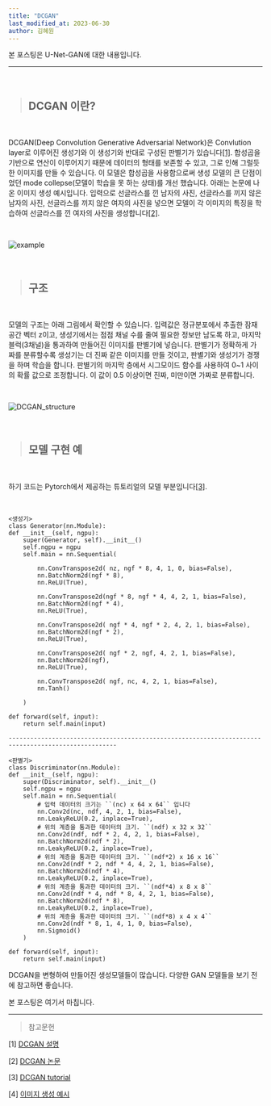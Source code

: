 ```yaml
---
title: "DCGAN"
last_modified_at: 2023-06-30
author: 김혜원
---
```


본 포스팅은 U-Net-GAN에 대한 내용입니다.

---
&nbsp;

> ## DCGAN 이란?

&nbsp;

DCGAN(Deep Convolution Generative Adversarial Network)은 Convlution layer로 이루어진 생성기와 이 생성기와 반대로 구성된 판별기가 있습니다[[1]](https://m.blog.naver.com/PostView.naver?isHttpsRedirect=true&blogId=intelliz&logNo=221639908181). 합성곱을 기반으로 연산이 이루어지기 때문에 데이터의 형태를 보존할 수 있고, 그로 인해 그럴듯한 이미지를 만들 수 있습니다. 이 모델은 합성곱을 사용함으로써 생성 모델의 큰 단점이었던 mode collepse(모델이 학습을 못 하는 상태)를 개선 했습니다. 아래는 논문에 나온 이미지 생성 예시입니다. 입력으로 선글라스를 낀 남자의 사진, 선글라스를 끼지 않은 남자의 사진, 선글라스를 끼지 않은 여자의 사진을 넣으면 모델이 각 이미지의 특징을 학습하여 선글라스를 낀 여자의 사진을 생성합니다[[2]](https://arxiv.org/abs/1511.06434).

&nbsp;

![example](https://4.bp.blogspot.com/-0rilHKMWwTQ/WKFnwwv5QUI/AAAAAAAABRc/jDewod7JSikDgY5Xn957yPNzpCy4ZXmhwCK4B/s1600/dcgan-vector-arithmatic.PNG)


&nbsp;

> ## 구조

&nbsp;

모델의 구조는 아래 그림에서 확인할 수 있습니다. 입력값은 정규분포에서 추출한 잠재공간 벡터 z이고, 생성기에서는 점점 채널 수를 줄여 필요한 정보만 남도록 하고, 마지막 블럭(3채널)을 통과하여 만들어진 이미지를 판별기에 넣습니다. 판별기가 정확하게 가짜를 분류할수록 생성기는 더 진짜 같은 이미지를 만들 것이고, 판별기와 생성기가 경쟁을 하며 학습을 합니다. 판별기의 마지막 층에서 시그모이드 함수를 사용하여 0~1 사이의 확률 값으로 조정합니다. 이 값이 0.5 이상이면 진짜, 미만이면 가짜로 분류합니다.

&nbsp;

![DCGAN_structure](https://mblogthumb-phinf.pstatic.net/MjAxOTA5MDVfMjQ2/MDAxNTY3Njc3NjMwMTk1.LPzZsZ9wnhnkVXEo9QZYuDHE36Zg_8NqPjg-ga2wsQkg.YGs3MiFHX7rZjsDAs2uVugDKS9p1BbdkKxHql5DzXGgg.PNG.intelliz/dcgan.png?type=w800)

&nbsp;

> ## 모델 구현 예

&nbsp;

하기 코드는 Pytorch에서 제공하는 튜토리얼의 모델 부분입니다[[3]](https://github.com/pytorch/examples).

&nbsp;

    <생성기>
    class Generator(nn.Module):
    def __init__(self, ngpu):
        super(Generator, self).__init__()
        self.ngpu = ngpu
        self.main = nn.Sequential(
           
            nn.ConvTranspose2d( nz, ngf * 8, 4, 1, 0, bias=False),
            nn.BatchNorm2d(ngf * 8),
            nn.ReLU(True),
            
            nn.ConvTranspose2d(ngf * 8, ngf * 4, 4, 2, 1, bias=False),
            nn.BatchNorm2d(ngf * 4),
            nn.ReLU(True),
            
            nn.ConvTranspose2d( ngf * 4, ngf * 2, 4, 2, 1, bias=False),
            nn.BatchNorm2d(ngf * 2),
            nn.ReLU(True),
           
            nn.ConvTranspose2d( ngf * 2, ngf, 4, 2, 1, bias=False),
            nn.BatchNorm2d(ngf),
            nn.ReLU(True),
            
            nn.ConvTranspose2d( ngf, nc, 4, 2, 1, bias=False),
            nn.Tanh()
            
        )

    def forward(self, input):
        return self.main(input)

    ----------------------------------------------------------------------------------------------------

    <판별기>
    class Discriminator(nn.Module):
    def __init__(self, ngpu):
        super(Discriminator, self).__init__()
        self.ngpu = ngpu
        self.main = nn.Sequential(
            # 입력 데이터의 크기는 ``(nc) x 64 x 64`` 입니다
            nn.Conv2d(nc, ndf, 4, 2, 1, bias=False),
            nn.LeakyReLU(0.2, inplace=True),
            # 위의 계층을 통과한 데이터의 크기. ``(ndf) x 32 x 32``
            nn.Conv2d(ndf, ndf * 2, 4, 2, 1, bias=False),
            nn.BatchNorm2d(ndf * 2),
            nn.LeakyReLU(0.2, inplace=True),
            # 위의 계층을 통과한 데이터의 크기. ``(ndf*2) x 16 x 16``
            nn.Conv2d(ndf * 2, ndf * 4, 4, 2, 1, bias=False),
            nn.BatchNorm2d(ndf * 4),
            nn.LeakyReLU(0.2, inplace=True),
            # 위의 계층을 통과한 데이터의 크기. ``(ndf*4) x 8 x 8``
            nn.Conv2d(ndf * 4, ndf * 8, 4, 2, 1, bias=False),
            nn.BatchNorm2d(ndf * 8),
            nn.LeakyReLU(0.2, inplace=True),
            # 위의 계층을 통과한 데이터의 크기. ``(ndf*8) x 4 x 4``
            nn.Conv2d(ndf * 8, 1, 4, 1, 0, bias=False),
            nn.Sigmoid()
        )

    def forward(self, input):
        return self.main(input)


DCGAN을 변형하여 만들어진 생성모델들이 많습니다. 다양한 GAN 모델들을 보기 전에 참고하면 좋습니다.


본 포스팅은 여기서 마칩니다.


------
> 참고문헌

[1] [DCGAN 설명](https://m.blog.naver.com/PostView.naver?isHttpsRedirect=true&blogId=intelliz&logNo=221639908181)

[2] [DCGAN 논문](https://arxiv.org/abs/1511.06434)

[3] [DCGAN tutorial](https://github.com/pytorch/examples)

[4] [이미지 생성 예시](https://4.bp.blogspot.com/-0rilHKMWwTQ/WKFnwwv5QUI/AAAAAAAABRc/jDewod7JSikDgY5Xn957yPNzpCy4ZXmhwCK4B/s1600/dcgan-vector-arithmatic.PNG)